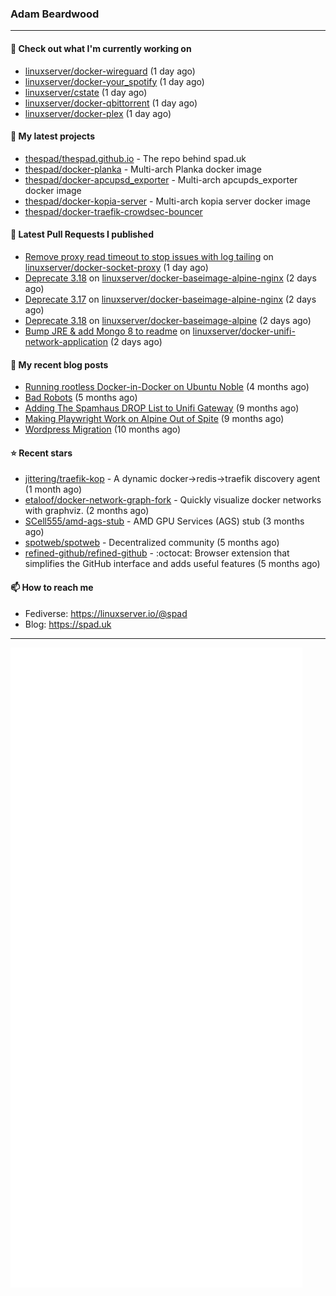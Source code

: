 ### Adam Beardwood
---
#### 👷 Check out what I'm currently working on

- [linuxserver/docker-wireguard](https://github.com/linuxserver/docker-wireguard) (1 day ago)
- [linuxserver/docker-your_spotify](https://github.com/linuxserver/docker-your_spotify) (1 day ago)
- [linuxserver/cstate](https://github.com/linuxserver/cstate) (1 day ago)
- [linuxserver/docker-qbittorrent](https://github.com/linuxserver/docker-qbittorrent) (1 day ago)
- [linuxserver/docker-plex](https://github.com/linuxserver/docker-plex) (1 day ago)

#### 🌱 My latest projects

- [thespad/thespad.github.io](https://github.com/thespad/thespad.github.io) - The repo behind spad.uk
- [thespad/docker-planka](https://github.com/thespad/docker-planka) - Multi-arch Planka docker image
- [thespad/docker-apcupsd_exporter](https://github.com/thespad/docker-apcupsd_exporter) - Multi-arch apcupds_exporter docker image
- [thespad/docker-kopia-server](https://github.com/thespad/docker-kopia-server) - Multi-arch kopia server docker image 
- [thespad/docker-traefik-crowdsec-bouncer](https://github.com/thespad/docker-traefik-crowdsec-bouncer)

#### 🔨 Latest Pull Requests I published

- [Remove proxy read timeout to stop issues with log tailing](https://github.com/linuxserver/docker-socket-proxy/pull/19) on [linuxserver/docker-socket-proxy](https://github.com/linuxserver/docker-socket-proxy) (1 day ago)
- [Deprecate 3.18](https://github.com/linuxserver/docker-baseimage-alpine-nginx/pull/180) on [linuxserver/docker-baseimage-alpine-nginx](https://github.com/linuxserver/docker-baseimage-alpine-nginx) (2 days ago)
- [Deprecate 3.17](https://github.com/linuxserver/docker-baseimage-alpine-nginx/pull/179) on [linuxserver/docker-baseimage-alpine-nginx](https://github.com/linuxserver/docker-baseimage-alpine-nginx) (2 days ago)
- [Deprecate 3.18](https://github.com/linuxserver/docker-baseimage-alpine/pull/252) on [linuxserver/docker-baseimage-alpine](https://github.com/linuxserver/docker-baseimage-alpine) (2 days ago)
- [Bump JRE &amp; add Mongo 8 to readme](https://github.com/linuxserver/docker-unifi-network-application/pull/126) on [linuxserver/docker-unifi-network-application](https://github.com/linuxserver/docker-unifi-network-application) (2 days ago)

#### 📜 My recent blog posts

- [Running rootless Docker-in-Docker on Ubuntu Noble](https://www.spad.uk/posts/rootless-dind-noble/) (4 months ago)
- [Bad Robots](https://www.spad.uk/posts/bad-robots/) (5 months ago)
- [Adding The Spamhaus DROP List to Unifi Gateway](https://www.spad.uk/posts/adding-spamhaus-drop-list-to-unifi-gateway/) (9 months ago)
- [Making Playwright Work on Alpine Out of Spite](https://www.spad.uk/posts/making-playwright-work-on-alpine-out-of-spite/) (9 months ago)
- [Wordpress Migration](https://www.spad.uk/posts/wordpress-migration/) (10 months ago)

#### ⭐ Recent stars

- [jittering/traefik-kop](https://github.com/jittering/traefik-kop) - A dynamic docker-&gt;redis-&gt;traefik discovery agent (1 month ago)
- [etaloof/docker-network-graph-fork](https://github.com/etaloof/docker-network-graph-fork) - Quickly visualize docker networks with graphviz. (2 months ago)
- [SCell555/amd-ags-stub](https://github.com/SCell555/amd-ags-stub) - AMD GPU Services (AGS) stub (3 months ago)
- [spotweb/spotweb](https://github.com/spotweb/spotweb) - Decentralized community (5 months ago)
- [refined-github/refined-github](https://github.com/refined-github/refined-github) - :octocat: Browser extension that simplifies the GitHub interface and adds useful features (5 months ago)

#### 📫 How to reach me
- Fediverse: https://linuxserver.io/@spad
- Blog: https://spad.uk
---
<img src="https://raw.githubusercontent.com/thespad/thespad/main/github-metrics.svg">
